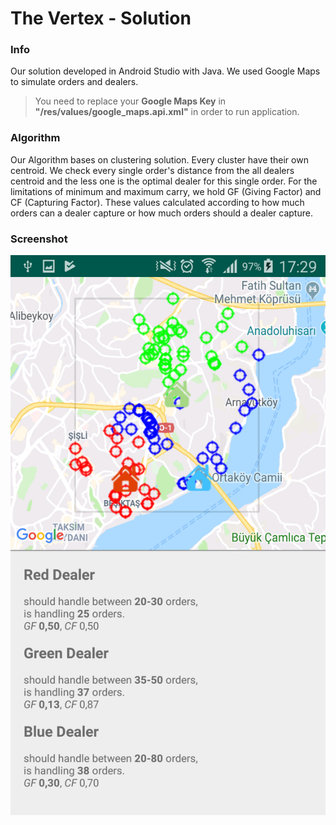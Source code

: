 # The Vertex - Solution
### Info
Our solution developed in Android Studio with Java. We used Google Maps to simulate orders and dealers.
>  You need to replace your **Google Maps Key** in **"/res/values/google_maps.api.xml"** in order to run application.
### Algorithm
Our Algorithm bases on clustering solution. Every cluster have their own centroid. We check every single order's distance from the all dealers centroid and the less one is the optimal dealer for this single order. For the limitations of minimum and maximum carry, we hold GF (Giving Factor) and CF (Capturing Factor).  These values calculated according to how much orders can a dealer capture or how much orders should a dealer capture.
 ### Screenshot
![Alt text](/previews/1.png?raw=true "Screenshot")